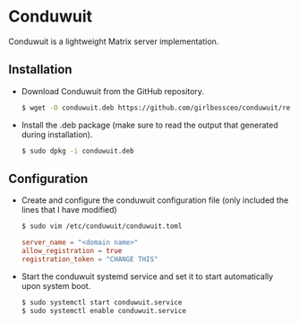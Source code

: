 # Conduwuit

Conduwuit is a lightweight Matrix server implementation.

## Installation

- Download Conduwuit from the GitHub repository.

    ```sh
    $ wget -O conduwuit.deb https://github.com/girlbossceo/conduwuit/releases/download/v0.4.6/aarch64-unknown-linux-musl.deb
    ```

- Install the .deb package (make sure to read the output that generated during installation).

   ```sh
   $ sudo dpkg -i conduwuit.deb
   ```

## Configuration

- Create and configure the conduwuit configuration file (only included the lines that I have modified)

    ```sh
    $ sudo vim /etc/conduwuit/conduwuit.toml
    ```

    ```toml
    server_name = "<domain name>"
    allow_registration = true
    registration_token = "CHANGE THIS"
    ```

- Start the conduwuit systemd service and set it to start automatically upon system boot.

   ```sh
   $ sudo systemctl start conduwuit.service
   $ sudo systemctl enable conduwuit.service
